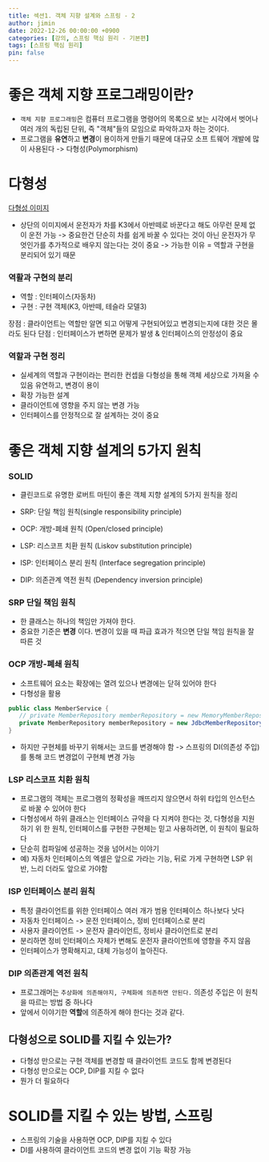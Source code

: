 ```yaml
---
title: 섹션1. 객체 지향 설계와 스프링 - 2
author: jimin
date: 2022-12-26 00:00:00 +0900
categories: [강의, 스프링 핵심 원리 - 기본편]
tags: [스프링 핵심 원리]
pin: false
---
```


# 좋은 객체 지향 프로그래밍이란? 
 - `객체 지향 프로그래밍`은 컴퓨터 프로그램을 명령어의 목록으로 보는 시각에서 벗어나 여러 개의 독립된 단위, 즉 "객체"들의 모임으로 파악하고자 하는 것이다.
 - 프로그램을 **유연**하고 **변경**이 용이하게 만들기 때문에 대규모 소프 트웨어 개발에 많이 사용된다 -> 다형성(Polymorphism)


# 다형성
[다형성 이미지](/assets/img/postpic/%EA%B0%95%EC%9D%98/%EC%8A%A4%ED%94%84%EB%A7%81%ED%95%B5%EC%8B%AC%EC%9B%90%EB%A6%AC-%EA%B8%B0%EB%B3%B8%ED%8E%B8/%EC%84%B9%EC%85%981/%EC%8A%A4%ED%81%AC%EB%A6%B0%EC%83%B7%202022-12-26%20%EC%98%A4%ED%9B%84%2010.12.13.png)
 - 상단의 이미지에서 운전자가 차를 K3에서 아반떼로 바꾼다고 해도 아무런 문제 없이 운전 가능 -> 중요한건 단순히 차를 쉽게 바꿀 수 있다는 것이 아닌 운전자가 무엇인가를 추가적으로 배우지 않는다는 것이 중요 -> 가능한 이유 = 역할과 구현을 분리되어 있기 때문

 ### 역활과 구현의 분리
 - 역할 : 인터페이스(자동차)
 - 구현 : 구현 객체(K3, 아반떼, 테슬라 모델3)
 
 장점 : 클라이언트는 역할만 알면 되고 어떻게 구현되어있고 변경되는지에 대한 것은 몰라도 된다
 단점 : 인터페이스가 변하면 문제가 발생 & 인터페이스의 안정성이 중요

 ### 역할과 구현 정리
 - 실세계의 역할과 구현이라는 편리한 컨셉을 다형성을 통해 객체 세상으로 가져올 수 있음 유연하고, 변경이 용이
 - 확장 가능한 설계
 - 클라이언트에 영향을 주지 않는 변경 가능
 - 인터페이스를 안정적으로 잘 설계하는 것이 중요



 # 좋은 객체 지향 설계의 5가지 원칙

 ### SOLID
  - 클린코드로 유명한 로버트 마틴이 좋은 객체 지향 설계의 5가지 원칙을 정리

 - SRP: 단일 책임 원칙(single responsibility principle)
 - OCP: 개방-폐쇄 원칙 (Open/closed principle)
 - LSP: 리스코프 치환 원칙 (Liskov substitution principle)
 - ISP: 인터페이스 분리 원칙 (Interface segregation principle)
 - DIP: 의존관계 역전 원칙 (Dependency inversion principle)

 ### SRP 단일 책임 원칙
 - 한 클래스는 하나의 책임만 가져야 한다.
 - 중요한 기준은 **변경** 이다. 변경이 있을 때 파급 효과가 적으면 단일 책임 원칙을 잘 따른 것

 ### OCP 개방-폐쇄 원칙
 - 소프트웨어 요소는 확장에는 열려 있으나 변경에는 닫혀 있어야 한다
 - 다형성을 활용

 ```java
public class MemberService {
    // private MemberRepository memberRepository = new MemoryMemberRepository();
    private MemberRepository memberRepository = new JdbcMemberRepository();
}
 ```
 - 하지만 구현체를 바꾸기 위해서는 코드를 변경해야 함 -> 스프링의 DI(의존성 주입)를 통해 코드 변경없이 구현체 변경 가능

 ### LSP 리스코프 치환 원칙
  - 프로그램의 객체는 프로그램의 정확성을 깨뜨리지 않으면서 하위 타입의 인스턴스로 바꿀 수 있어야 한다
  - 다형성에서 하위 클래스는 인터페이스 규약을 다 지켜야 한다는 것, 다형성을 지원하기 위 한 원칙, 인터페이스를 구현한 구현체는 믿고 사용하려면, 이 원칙이 필요하다
  - 단순히 컴파일에 성공하는 것을 넘어서는 이야기
  - 예) 자동차 인터페이스의 엑셀은 앞으로 가라는 기능, 뒤로 가게 구현하면 LSP 위반, 느리 더라도 앞으로 가야함

 ### ISP 인터페이스 분리 원칙
 - 특정 클라이언트를 위한 인터페이스 여러 개가 범용 인터페이스 하나보다 낫다 
 - 자동차 인터페이스 -> 운전 인터페이스, 정비 인터페이스로 분리
 - 사용자 클라이언트 -> 운전자 클라이언트, 정비사 클라이언트로 분리
 - 분리하면 정비 인터페이스 자체가 변해도 운전자 클라이언트에 영향을 주지 않음 
 - 인터페이스가 명확해지고, 대체 가능성이 높아진다.


  ### DIP 의존관계 역전 원칙
  - 프로그래머는 `추상화에 의존해야지, 구체화에 의존하면 안된다.` 의존성 주입은 이 원칙 을 따르는 방법 중 하나다
  - 앞에서 이야기한 **역할**에 의존하게 해야 한다는 것과 같다.

 ## 다형성으로 SOLID를 지킬 수 있는가?
 - 다형성 만으로는 구현 객체를 변경할 때 클라이언트 코드도 함께 변경된다
 - 다형성 만으로는 OCP, DIP를 지킬 수 없다
 - 뭔가 더 필요하다


 # SOLID를 지킬 수 있는 방법, 스프링
 - 스프링의 기술을 사용하면 OCP, DIP를 지킬 수 있다
 - DI를 사용하여 클라이언트 코드의 변경 없이 기능 확장 가능
